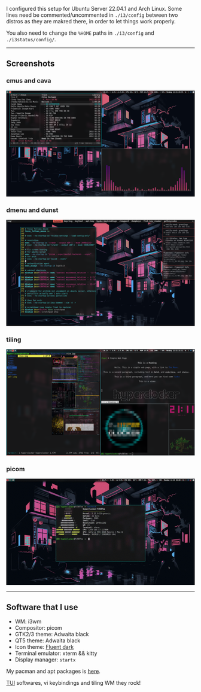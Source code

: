I configured this setup for Ubuntu Server 22.04.1 and Arch Linux.
Some lines need be commented/uncommented in `./i3/config` between two distros as they are makred there, in order to let things work properly.

You also need to change the `%HOME` paths in `./i3/config` and `./i3status/config/`.

---
## Screenshots
### cmus and cava  
![image](./images/cmus-cava.png)

### dmenu and dunst  
![image](./images/dmenu-dunst.png)  

### tiling  
![image](./images/tiling.png)

### picom
![image](./images/output.gif)

---
## Software that I use
- WM: i3wm
- Compositor: picom
- GTK2/3 theme: Adwaita black
- QT5 theme: Adwaita black
- Icon theme: [Fluent dark](https://github.com/vinceliuice/Fluent-icon-theme)  
- Terminal emulator: xterm && kitty
- Display manager: `startx` 

My pacman and apt packages is [here](./packages.md).   

[TUI](./survive-tui.md) softwares, vi keybindings and tiling WM they rock!
